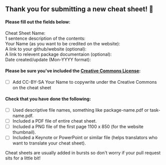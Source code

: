 ## Thank you for submitting a new cheat sheet! 🎉

#### Please fill out the fields below:  

Cheat Sheet Name:  
1 sentence description of the contents:  
Your Name (as you want to be credited on the website):  
A link to your github/website (optional):  
A link to relevent package documentaion (optional):  
Date created/update (Mon-YYYY format):  

<!-- Please keep the below portion in your issue, and check `[x]` the applicable boxes. -->

#### Please be sure you've included the [Creative Commons License](https://creativecommons.org/licenses/by/4.0/):
- [ ] Add CC-BY-SA Your Name to copywrite under the Creative Commons on the cheat sheet

#### Check that you have done the following:
- [ ] Used descriptive file names, something like package-name.pdf or task-name.pdf.
- [ ] Included a PDF file of entire cheat sheet.
- [ ] Included a PNG file of the first page 1100 x 850 (for the website thumbnail).
- [ ] Included a Keynote or PowerPoint or similar file (helps translators who want to translate your cheat sheet).
 
Cheat sheets are usually added in bursts so don't worry if your pull request sits for a little bit!
